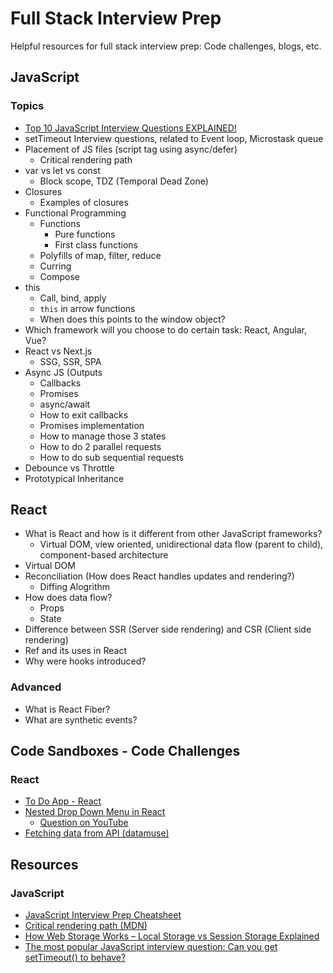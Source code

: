 # Full Stack Interview Prep
Helpful resources for full stack interview prep: Code challenges, blogs, etc.

## JavaScript

### Topics

- [Top 10 JavaScript Interview Questions EXPLAINED!](https://youtu.be/tOo9c6SK_do?si=4CoQUzL4zwlbOtQp)
- setTimeout Interview questions, related to Event loop, Microstask queue
- Placement of JS files (script tag using async/defer)
    - Critical rendering path
- var vs let vs const
    - Block scope, TDZ (Temporal Dead Zone)
- Closures
    - Examples of closures
- Functional Programming
    - Functions
      - Pure functions
      - First class functions
    - Polyfills of map, filter, reduce
    - Curring
    - Compose
- this
    - Call, bind, apply
    - <code>this</code> in arrow functions
    - When does this points to the window object?
- Which framework will you choose to do certain task: React, Angular, Vue?
- React vs Next.js
    - SSG, SSR, SPA
- Async JS (Outputs
    - Callbacks
    - Promises
    - async/await
    - How to exit callbacks
    - Promises implementation
    - How to manage those 3 states
    - How to do 2 parallel requests
    - How to do sub sequential requests
- Debounce vs Throttle
- Prototypical Inheritance

## React

- What is React and how is it different from other JavaScript frameworks?
    - Virtual DOM, view oriented, unidirectional data flow (parent to child), component-based architecture
- Virtual DOM
- Reconciliation (How does React handles updates and rendering?)
     - Diffing Alogrithm
- How does data flow?
    - Props
    - State
- Difference between SSR (Server side rendering) and CSR (Client side rendering)
- Ref and its uses in React
- Why were hooks introduced?

### Advanced

- What is React Fiber?
- What are synthetic events?

## Code Sandboxes - Code Challenges

### React

- [To Do App - React](https://codesandbox.io/s/to-do-app-practice-forked-52nsyh)
- [Nested Drop Down Menu in React](https://codesandbox.io/s/nested-drop-down-menu-7678cx?file=/src/App.js)
  - [Question on YouTube](https://youtu.be/EirBuUUPbio)
- [Fetching data from API (datamuse)](https://codesandbox.io/s/fetch-data-from-api-6tz4ys?file=/src/App.js)

## Resources

### JavaScript

- [JavaScript Interview Prep Cheatsheet](https://www.freecodecamp.org/news/javascript-interview-prep-cheatsheet/)
- [Critical rendering path (MDN)](https://developer.mozilla.org/en-US/docs/Web/Performance/Critical_rendering_path)
- [How Web Storage Works – Local Storage vs Session Storage Explained](https://www.freecodecamp.org/news/how-web-storage-works/)
- [The most popular JavaScript interview question: Can you get setTimeout() to behave?](https://medium.com/@mlgerardvla/the-most-popular-javascript-interview-question-can-you-get-settimeout-to-behave-972afceda50d)
